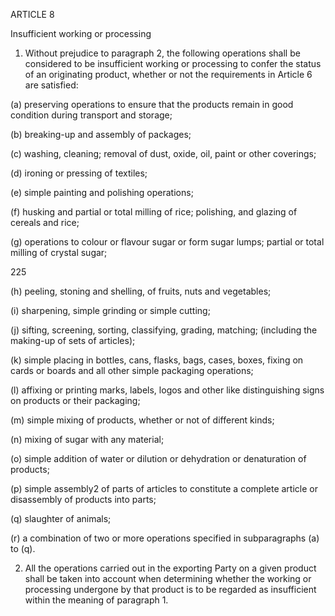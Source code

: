 ARTICLE 8

Insufficient working or processing

1.	Without prejudice to paragraph 2, the following operations shall be considered to be insufficient working or processing to confer the status of an originating product, whether or not the requirements in Article 6 are satisfied:

(a)	preserving operations to ensure that the products remain in good condition during transport and storage;

(b)	breaking-up and assembly of packages;

(c)	washing, cleaning; removal of dust, oxide, oil, paint or other coverings;

(d)	ironing or pressing of textiles;

(e)	simple painting and polishing operations;

(f)	husking and partial or total milling of rice; polishing, and glazing of cereals and rice;

(g)	operations to colour or flavour sugar or form sugar lumps; partial or total milling of crystal sugar;





225
 

(h)	peeling, stoning and shelling, of fruits, nuts and vegetables;

(i)	sharpening, simple grinding or simple cutting;

(j)	sifting, screening, sorting, classifying, grading, matching; (including the making-up of sets of articles);

(k)	simple placing in bottles, cans, flasks, bags, cases, boxes, fixing on cards or boards and all other simple packaging operations;

(l)	affixing or printing marks, labels, logos and other like distinguishing signs on products or their packaging;

(m)	simple mixing of products, whether or not of different kinds;

(n)	mixing of sugar with any material;

(o)	simple addition of water or dilution or dehydration or denaturation of products;

(p)	simple assembly2 of parts of articles to constitute a complete article or disassembly of products into parts;

(q)	slaughter of animals;

(r)	a combination of two or more operations specified in subparagraphs (a) to (q).

2.	All the operations carried out in the exporting Party on a given product shall be taken into account when determining whether the working or processing undergone by that product is to be regarded as insufficient within the meaning of paragraph 1.
